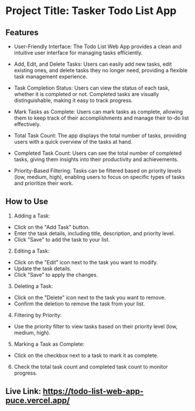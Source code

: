 
# Project Title: Tasker Todo List App


## Features

- User-Friendly Interface: The Todo List Web App provides a clean and intuitive user interface for managing tasks efficiently.

- Add, Edit, and Delete Tasks: Users can easily add new tasks, edit existing ones, and delete tasks they no longer need, providing a flexible task management experience.

- Task Completion Status: Users can view the status of each task, whether it is completed or not. Completed tasks are visually distinguishable, making it easy to track progress.

- Mark Tasks as Complete: Users can mark tasks as complete, allowing them to keep track of their accomplishments and manage their to-do list effectively.

- Total Task Count: The app displays the total number of tasks, providing users with a quick overview of the tasks at hand.

- Completed Task Count: Users can see the total number of completed tasks, giving them insights into their productivity and achievements.

- Priority-Based Filtering: Tasks can be filtered based on priority levels (low, medium, high), enabling users to focus on specific types of tasks and prioritize their work.

## How to Use

   1. Adding a Task:

- Click on the "Add Task" button.
- Enter the task details, including title, description, and priority level.
- Click "Save" to add the task to your list.

2. Editing a Task:

- Click on the "Edit" icon next to the task you want to modify.
- Update the task details.
- Click "Save" to apply the changes.

3. Deleting a Task:

- Click on the "Delete" icon next to the task you want to remove.
- Confirm the deletion to remove the task from your list.

4. Filtering by Priority:
- Use the priority filter to view tasks based on their priority level (low, medium, high).

5. Marking a Task as Complete:

- Click on the checkbox next to a task to mark it as complete.


6. Check the total task count and completed task count to monitor  progress.

## Live Link: https://todo-list-web-app-puce.vercel.app/